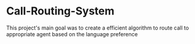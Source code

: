# Call-Routing-System
This project's main goal was to create a efficient algorithm to route call to appropriate agent based on the language preference
